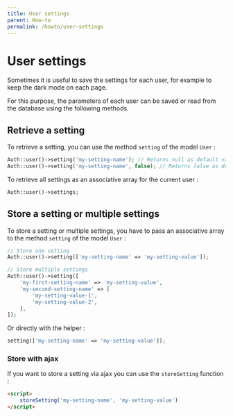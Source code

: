 ```yaml
---
title: User settings
parent: How-to
permalink: /howto/user-settings
---
```


# User settings

Sometimes it is useful to save the settings for each user, for example to keep the dark mode on each page.

For this purpose, the parameters of each user can be saved or read from the database using the following methods.

## Retrieve a setting

To retrieve a setting, you can use the method `setting` of the model `User` :

```php
Auth::user()->setting('my-setting-name'); // Returns null as default value if setting does not exists
Auth::user()->setting('my-setting-name', false); // Returns false as default value if setting does not exists
```

To retrieve all settings as an associative array for the current user : 

```php
Auth::user()->settings;
```

## Store a setting or multiple settings

To store a setting or multiple settings, you have to pass an associative array to the method `setting` of the model `User` :

```php
// Store one setting
Auth::user()->setting(['my-setting-name' => 'my-setting-value']);

// Store multiple settings
Auth::user()->setting([
    'my-first-setting-name' => 'my-setting-value',
    'my-second-setting-name' => [
        'my-setting-value-1',
        'my-setting-value-2',        
    ],
]);
```

Or directly with the helper :

```php
setting(['my-setting-name' => 'my-setting-value']);
```

### Store with ajax

If you want to store a setting via ajax you can use the `storeSetting` function :

```html
<script>
    storeSetting('my-setting-name', 'my-setting-value')
</script>
```